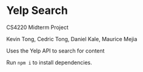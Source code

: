 # Yelp Search
CS4220 Midterm Project

Kevin Tong, Cedric Tong, Daniel Kale, Maurice Mejia

Uses the Yelp API to search for content

Run `npm i` to install dependencies.
